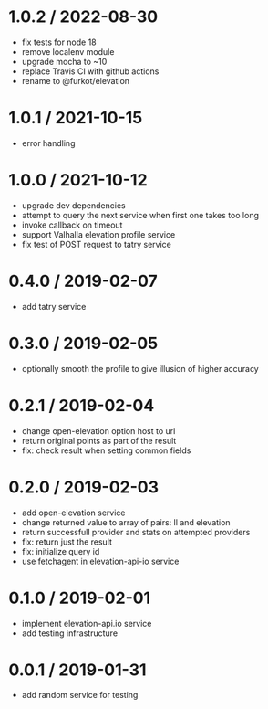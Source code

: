 
1.0.2 / 2022-08-30
==================

 * fix tests for node 18
 * remove localenv module
 * upgrade mocha to ~10
 * replace Travis CI with github actions
 * rename to @furkot/elevation

1.0.1 / 2021-10-15
==================

 * error handling

1.0.0 / 2021-10-12
==================

 * upgrade dev dependencies
 * attempt to query the next service when first one takes too long
 * invoke callback on timeout
 * support Valhalla elevation profile service
 * fix test of POST request to tatry service

0.4.0 / 2019-02-07
==================

 * add tatry service

0.3.0 / 2019-02-05
==================

 * optionally smooth the profile to give illusion of higher accuracy

0.2.1 / 2019-02-04
==================

 * change open-elevation option host to url
 * return original points as part of the result
 * fix: check result when setting common fields

0.2.0 / 2019-02-03
==================

 * add open-elevation service
 * change returned value to array of pairs: ll and elevation
 * return successfull provider and stats on attempted providers
 * fix: return just the result
 * fix: initialize query id
 * use fetchagent in elevation-api-io service

0.1.0 / 2019-02-01
==================

 * implement elevation-api.io service
 * add testing infrastructure

0.0.1 / 2019-01-31
==================

 * add random service for testing
